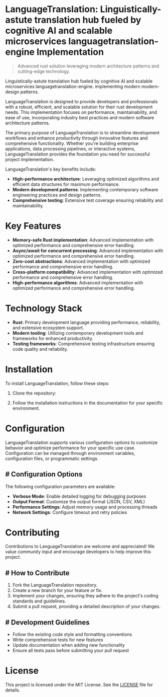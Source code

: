<!-- fallback_LanguageTranslation_20250810124210_61934 -->

# LanguageTranslation: Linguistically-astute translation hub fueled by cognitive AI and scalable microservices languagetranslation-engine Implementation
> Advanced rust solution leveraging modern architecture patterns and cutting-edge technology.

Linguistically-astute translation hub fueled by cognitive AI and scalable microservices languagetranslation-engine. implementing modern modern-design patterns.

LanguageTranslation is designed to provide developers and professionals with a robust, efficient, and scalable solution for their rust development needs. This implementation focuses on performance, maintainability, and ease of use, incorporating industry best practices and modern software architecture patterns.

The primary purpose of LanguageTranslation is to streamline development workflows and enhance productivity through innovative features and comprehensive functionality. Whether you're building enterprise applications, data processing pipelines, or interactive systems, LanguageTranslation provides the foundation you need for successful project implementation.

LanguageTranslation's key benefits include:

* **High-performance architecture**: Leveraging optimized algorithms and efficient data structures for maximum performance.
* **Modern development patterns**: Implementing contemporary software engineering practices and design patterns.
* **Comprehensive testing**: Extensive test coverage ensuring reliability and maintainability.

# Key Features

* **Memory-safe Rust implementation**: Advanced implementation with optimized performance and comprehensive error handling.
* **Async/await for concurrent processing**: Advanced implementation with optimized performance and comprehensive error handling.
* **Zero-cost abstractions**: Advanced implementation with optimized performance and comprehensive error handling.
* **Cross-platform compatibility**: Advanced implementation with optimized performance and comprehensive error handling.
* **High-performance algorithms**: Advanced implementation with optimized performance and comprehensive error handling.

# Technology Stack

* **Rust**: Primary development language providing performance, reliability, and extensive ecosystem support.
* **Modern tooling**: Utilizing contemporary development tools and frameworks for enhanced productivity.
* **Testing frameworks**: Comprehensive testing infrastructure ensuring code quality and reliability.

# Installation

To install LanguageTranslation, follow these steps:

1. Clone the repository:


2. Follow the installation instructions in the documentation for your specific environment.

# Configuration

LanguageTranslation supports various configuration options to customize behavior and optimize performance for your specific use case. Configuration can be managed through environment variables, configuration files, or programmatic settings.

## # Configuration Options

The following configuration parameters are available:

* **Verbose Mode**: Enable detailed logging for debugging purposes
* **Output Format**: Customize the output format (JSON, CSV, XML)
* **Performance Settings**: Adjust memory usage and processing threads
* **Network Settings**: Configure timeout and retry policies

# Contributing

Contributions to LanguageTranslation are welcome and appreciated! We value community input and encourage developers to help improve this project.

## # How to Contribute

1. Fork the LanguageTranslation repository.
2. Create a new branch for your feature or fix.
3. Implement your changes, ensuring they adhere to the project's coding standards and guidelines.
4. Submit a pull request, providing a detailed description of your changes.

## # Development Guidelines

* Follow the existing code style and formatting conventions
* Write comprehensive tests for new features
* Update documentation when adding new functionality
* Ensure all tests pass before submitting your pull request

# License

This project is licensed under the MIT License. See the [LICENSE](https://github.com/laurindoisaac/LanguageTranslation/blob/main/LICENSE) file for details.
